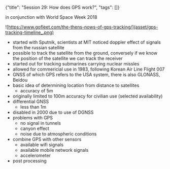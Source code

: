 {"title": "Session 29: How does GPS work?", "tags": []}


in conjunction with World Space Week 2018

![https://www.gofleet.com/the-thens-nows-of-gps-tracking/](asset/gps-tracking-timeline_.png)

* started with Sputnik, scientists at MIT noticed doppler effect of signals from the russian satellite
* possible to track the satellite from the ground, conversely if we know the position of the satellite we can track the receiver
* started out for tracking submarines carrying nuclear missles
* allowed for commericial use in 1983, following Korean Air Line Flight 007
* GNSS of which GPS refers to the USA system, there is also GLONASS, Beidou
* basic idea of determining location from distance to satellites
  * accuracy of 5m
* originally limited to 100m accuracy for civilian use (selected availability)
* differential GNSS
  * less than 1m
* disabled in 2000 due to use of DGNSS
* problems with GPS
  * no signal in tunnels
  * canyon effect
  * noise due to atmospheric conditions
* combine GPS with other sensors
  * available wifi signals
  * available mobile network signals
  * accelerometer
* post processing



